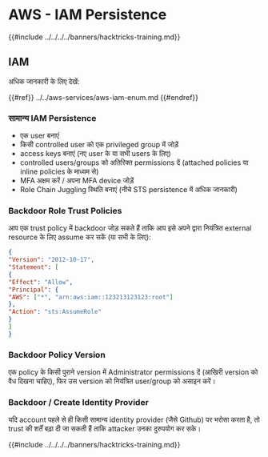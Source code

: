 # AWS - IAM Persistence

{{#include ../../../../banners/hacktricks-training.md}}

## IAM

अधिक जानकारी के लिए देखें:

{{#ref}}
../../aws-services/aws-iam-enum.md
{{#endref}}

### सामान्य IAM Persistence

- एक user बनाएं
- किसी controlled user को एक privileged group में जोड़ें
- access keys बनाएं (नए user के या सभी users के लिए)
- controlled users/groups को अतिरिक्त permissions दें (attached policies या inline policies के माध्यम से)
- MFA अक्षम करें / अपना MFA device जोड़ें
- Role Chain Juggling स्थिति बनाएं (नीचे STS persistence में अधिक जानकारी)

### Backdoor Role Trust Policies

आप एक trust policy में backdoor जोड़ सकते हैं ताकि आप इसे अपने द्वारा नियंत्रित external resource के लिए assume कर सकें (या सभी के लिए):
```json
{
"Version": "2012-10-17",
"Statement": [
{
"Effect": "Allow",
"Principal": {
"AWS": ["*", "arn:aws:iam::123213123123:root"]
},
"Action": "sts:AssumeRole"
}
]
}
```
### Backdoor Policy Version

एक policy के किसी पुराने version में Administrator permissions दें (आखिरी version को वैध दिखना चाहिए), फिर उस version को नियंत्रित user/group को असाइन करें।

### Backdoor / Create Identity Provider

यदि account पहले से ही किसी सामान्य identity provider (जैसे Github) पर भरोसा करता है, तो trust की शर्तें बढ़ा दी जा सकती हैं ताकि attacker उनका दुरुपयोग कर सके।

{{#include ../../../../banners/hacktricks-training.md}}
